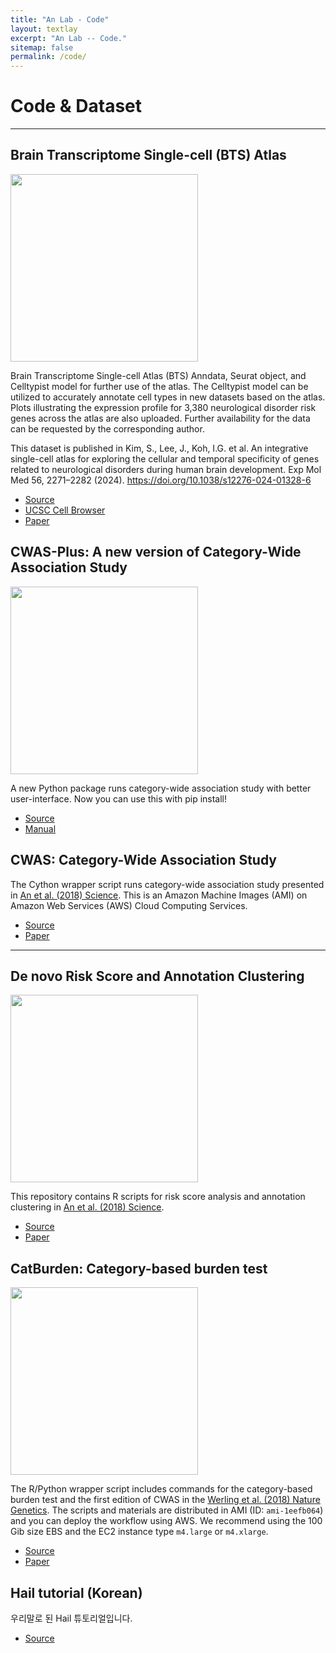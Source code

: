 ```yaml
---
title: "An Lab - Code"
layout: textlay
excerpt: "An Lab -- Code."
sitemap: false
permalink: /code/
---
```



# Code & Dataset

---

## Brain Transcriptome Single-cell (BTS) Atlas


<img src="{{ site.url }}{{ site.baseurl }}/images/codepic/SCN2A_multiplot.png" style="width: 300px">

Brain Transcriptome Single-cell Atlas (BTS) Anndata, Seurat object, and Celltypist model for further use of the atlas. The Celltypist model can be utilized to accurately annotate cell types in new datasets based on the atlas. Plots illustrating the expression profile for 3,380 neurological disorder risk genes across the atlas are also uploaded. Further availability for the data can be requested by the corresponding author.

This dataset is published in Kim, S., Lee, J., Koh, I.G. et al. An integrative single-cell atlas for exploring the cellular and temporal specificity of genes related to neurological disorders during human brain development. Exp Mol Med 56, 2271–2282 (2024). https://doi.org/10.1038/s12276-024-01328-6


- <a href="https://zenodo.org/records/14177002"><i class='fab fa-database'></i> Source</a>
- <a href="https://bts-brain-cell-atlas.cells.ucsc.edu/"><i class='fa fa-map'></i> UCSC Cell Browser</a>
- <a href="https://www.nature.com/articles/s12276-024-01328-6"><i class='fa fa-book'></i> Paper</a>

## CWAS-Plus: A new version of Category-Wide Association Study


<img src="{{ site.url }}{{ site.baseurl }}/images/codepic/cwas.png" style="width: 300px">

A new Python package runs category-wide association study with better user-interface. Now you can use this with pip install!


- <a href="https://github.com/joonan-lab/cwas"><i class='fab fa-github'></i> Source</a>
- <a href="https://cwas-plus.readthedocs.io/en/latest/index.html"><i class='fa fa-file-code-o'></i> Manual</a>


## CWAS: Category-Wide Association Study


The Cython wrapper script runs category-wide association study presented in [An et al. (2018) Science](https://www.ncbi.nlm.nih.gov/pubmed/30545852). This is an Amazon Machine Images (AMI) on Amazon Web Services (AWS) Cloud Computing Services.


- <a href="https://github.com/sanderslab/cwas"><i class='fab fa-github'></i> Source</a>
- <a href="https://www.ncbi.nlm.nih.gov/pubmed/30545852"><i class='fa fa-book'></i> Paper</a>

---

## De novo Risk Score and Annotation Clustering

<img src="{{ site.url }}{{ site.baseurl }}/images/codepic/annocl.png" style="width: 300px">

This repository contains R scripts for risk score analysis and annotation clustering in [An et al. (2018) Science](https://www.ncbi.nlm.nih.gov/pubmed/30545852).

- <a href="https://github.com/lingxuez/WGS-Analysis"><i class='fab fa-github'></i> Source</a>
- <a href="https://www.ncbi.nlm.nih.gov/pubmed/29184211"><i class='fa fa-book'></i> Paper</a>

## CatBurden: Category-based burden test


<img src="{{ site.url }}{{ site.baseurl }}/images/codepic/catburden.png" style="width: 300px">

The R/Python wrapper script includes commands for the category-based burden test and the first edition of CWAS in the [Werling et al. (2018) Nature Genetics](https://www.ncbi.nlm.nih.gov/pubmed/29700473). The scripts and materials are distributed in AMI (ID: `ami-1eefb064`) and you can deploy the workflow using AWS. We recommend using the 100 Gib size EBS and the EC2 instance type `m4.large` or `m4.xlarge`.

- <a href="https://github.com/sanderslab/WGS-pipeline"><i class='fab fa-github'></i> Source</a>
- <a href="https://www.ncbi.nlm.nih.gov/pubmed/29700473"><i class='fa fa-book'></i> Paper</a>


## Hail tutorial (Korean)

우리말로 된 Hail 튜토리얼입니다.

- <a href="https://github.com/joonan-lab/hail_tutorial"><i class='fab fa-github'></i> Source</a>

